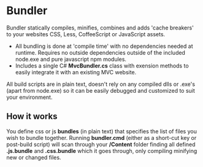 # Bundler

Bundler statically compiles, minifies, combines and adds 'cache breakers' to your websites CSS, Less, CoffeeScript or JavaScript assets. 

  - All bundling is done at 'compile time' with no dependencies needed at runtime. Requires no outside dependencies outside of the included node.exe and pure javascript npm modules. 
  - Includes a single C# **MvcBundler.cs** class with exension methods to easily integrate it with an existing MVC website.

All build scripts are in plain text, doesn't rely on any compiled dlls or .exe's (apart from node.exe) so it can be easily debugged and customized to suit your environment. 

## How it works

You define css or js **bundles** (in plain text) that specifies the list of files you wish to bundle together. Running **bundler.cmd** (either as a short-cut key or post-build script) will scan through your **/Content** folder finding all defined **.js.bundle** and **.css.bundle** which it goes through, only compiling minifying new or changed files.

